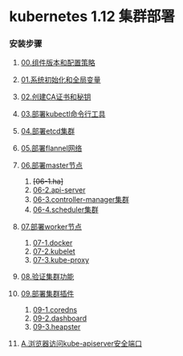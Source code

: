 # kubernetes 1.12 集群部署

### 安装步骤

1. [00.组件版本和配置策略](version.md)
1. [01.系统初始化和全局变量](os-init.md)
1. [02.创建CA证书和秘钥](ca.md)			
1. [03.部署kubectl命令行工具](kubectl.md)			
1. [04.部署etcd集群](etcd.md)				
1. [05.部署flannel网络](flannel.md)			
1. [06.部署master节点](master.md)
    1. ~~[06-1.ha]~~
    1. [06-2.api-server](kube-apiserver.md)
    1. [06-3.controller-manager集群](kube-controller-manager.md)
    1. [06-4.scheduler集群](kube-scheduler集群.md)		
1. [07.部署worker节点]()
    1. [07-1.docker](docker.md)					
    1. [07-2.kubelet](kubelet.md)				
    1. [07-3.kube-proxy](kube-proxy.md)			
1. [08.验证集群功能](verify.md)
1. [09.部署集群插件](deploy-plugins.md)
    1. [09-1.coredns](coredns.md)
    1. [09-2.dashboard](dashboard.md)
    1. [09-3.heapster](heapster.md)

1. [A.浏览器访问kube-apiserver安全端口](kube-apiserver-sec-port.md)
